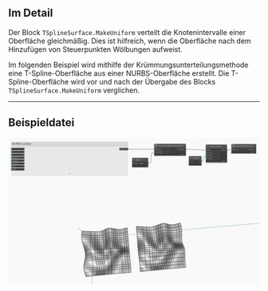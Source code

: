 ## Im Detail
Der Block `TSplineSurface.MakeUniform` verteilt die Knotenintervalle einer Oberfläche gleichmäßig. Dies ist hilfreich, wenn die Oberfläche nach dem Hinzufügen von Steuerpunkten Wölbungen aufweist.

Im folgenden Beispiel wird mithilfe der Krümmungsunterteilungsmethode eine T-Spline-Oberfläche aus einer NURBS-Oberfläche erstellt. Die T-Spline-Oberfläche wird vor und nach der Übergabe des Blocks `TSplineSurface.MakeUniform` verglichen.


___
## Beispieldatei

![TSplineSurface.MakeUniform](./Autodesk.DesignScript.Geometry.TSpline.TSplineSurface.MakeUniform_img.jpg)
